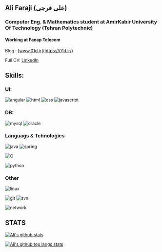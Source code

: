 ## Ali Faraji (علی فرجی)

### Computer Eng. & Mathematics student at AmirKabir University Of Technology (Tehran Polytechnic)

#### Working at Fanap Telecom

Blog : [www.01d.ir](https://01d.ir/)

Full CV: [LinkedIn](https://www.linkedin.com/in/alifaraji98/)


## Skills:

### UI:

![angular](https://img.shields.io/badge/angular-red?logo=angular&style=for-the-badge "angular")
![html](https://img.shields.io/badge/html-orange?logo=html5&style=for-the-badge "html")
![css](https://img.shields.io/badge/css-green?logo=css3&style=for-the-badge "css")
![javascript](https://img.shields.io/badge/javascript-yellow?logo=javascript&style=for-the-badge "javascript")

### DB:
![mysql](https://img.shields.io/badge/mysql-gray?logo=mysql&style=for-the-badge "mysql")
![oracle](https://img.shields.io/badge/oracle-blue?logo=oracle&style=for-the-badge "oracle")

### Languags & Tchnologies
![java](https://img.shields.io/badge/java-659fc9?logo=java&style=for-the-badge "java")
![spring](https://img.shields.io/badge/spring-77a123?logo=spring&style=for-the-badge "spring")

![C](https://img.shields.io/badge/c-7a2a56?logo=c&style=for-the-badge "c")

![python](https://img.shields.io/badge/python-1d6e09?logo=python&style=for-the-badge "python")


### Other
![linux](https://img.shields.io/badge/linux-8612c4?logo=linux&style=for-the-badge "linux")

![git](https://img.shields.io/badge/git-a38341?logo=mysql&style=for-the-badge "git")
![svn](https://img.shields.io/badge/svn-olive?logo=subversion&style=for-the-badge "svn")

![network](https://img.shields.io/badge/network-ff6600?logo=wire&style=for-the-badge "network")



## STATS

[![Ali's github stats](https://github-readme-stats.vercel.app/api?username=alifa98&show_icons=true&theme=radical&icon_color=FF6600&include_all_commits=true
)](https://github.com/alifa98/)

[![Ali's github top langs stats](https://github-readme-stats.vercel.app/api/top-langs/?username=alifa98&layout=compact&theme=radical)](https://github.com/alifa98/)







